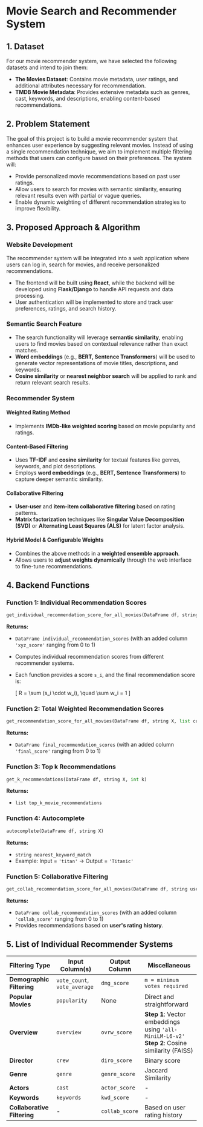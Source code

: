 # Movie Search and Recommender System

## 1. Dataset
For our movie recommender system, we have selected the following datasets and intend to join them:

- **The Movies Dataset**: Contains movie metadata, user ratings, and additional attributes necessary for recommendation.
- **TMDB Movie Metadata**: Provides extensive metadata such as genres, cast, keywords, and descriptions, enabling content-based recommendations.

## 2. Problem Statement
The goal of this project is to build a movie recommender system that enhances user experience by suggesting relevant movies. Instead of using a single recommendation technique, we aim to implement multiple filtering methods that users can configure based on their preferences. The system will:

- Provide personalized movie recommendations based on past user ratings.
- Allow users to search for movies with semantic similarity, ensuring relevant results even with partial or vague queries.
- Enable dynamic weighting of different recommendation strategies to improve flexibility.

## 3. Proposed Approach & Algorithm

### Website Development
The recommender system will be integrated into a web application where users can log in, search for movies, and receive personalized recommendations.

- The frontend will be built using **React**, while the backend will be developed using **Flask/Django** to handle API requests and data processing.
- User authentication will be implemented to store and track user preferences, ratings, and search history.

### Semantic Search Feature
- The search functionality will leverage **semantic similarity**, enabling users to find movies based on contextual relevance rather than exact matches.
- **Word embeddings** (e.g., **BERT, Sentence Transformers**) will be used to generate vector representations of movie titles, descriptions, and keywords.
- **Cosine similarity** or **nearest neighbor search** will be applied to rank and return relevant search results.

### Recommender System

#### Weighted Rating Method
- Implements **IMDb-like weighted scoring** based on movie popularity and ratings.

#### Content-Based Filtering
- Uses **TF-IDF** and **cosine similarity** for textual features like genres, keywords, and plot descriptions.
- Employs **word embeddings** (e.g., **BERT, Sentence Transformers**) to capture deeper semantic similarity.

#### Collaborative Filtering
- **User-user** and **item-item collaborative filtering** based on rating patterns.
- **Matrix factorization** techniques like **Singular Value Decomposition (SVD)** or **Alternating Least Squares (ALS)** for latent factor analysis.

#### Hybrid Model & Configurable Weights
- Combines the above methods in a **weighted ensemble approach**.
- Allows users to **adjust weights dynamically** through the web interface to fine-tune recommendations.

## 4. Backend Functions

### Function 1: Individual Recommendation Scores
```python
get_individual_recommendation_score_for_all_movies(DataFrame df, string X)
```
**Returns:**
- `DataFrame individual_recommendation_scores` (with an added column `'xyz_score'` ranging from 0 to 1)
- Computes individual recommendation scores from different recommender systems.
- Each function provides a score `s_i`, and the final recommendation score is:
  
  \[ R = \sum (s_i \cdot w_i), \quad \sum w_i = 1 \]

### Function 2: Total Weighted Recommendation Scores
```python
get_recommendation_score_for_all_movies(DataFrame df, string X, list custom_weights)
```
**Returns:**
- `DataFrame final_recommendation_scores` (with an added column `'final_score'` ranging from 0 to 1)

### Function 3: Top k Recommendations
```python
get_k_recommendations(DataFrame df, string X, int k)
```
**Returns:**
- `list top_k_movie_recommendations`

### Function 4: Autocomplete
```python
autocomplete(DataFrame df, string X)
```
**Returns:**
- `string nearest_keyword_match`
- Example: Input = `'titan'` → Output = `'Titanic'`

### Function 5: Collaborative Filtering
```python
get_collab_recommendation_score_for_all_movies(DataFrame df, string user_id)
```
**Returns:**
- `DataFrame collab_recommendation_scores` (with an added column `'collab_score'` ranging from 0 to 1)
- Provides recommendations based on **user's rating history**.

## 5. List of Individual Recommender Systems

| Filtering Type         | Input Column(s)        | Output Column  | Miscellaneous |
|------------------------|------------------------|----------------|---------------|
| **Demographic Filtering** | `vote_count`, `vote_average` | `dmg_score` | `m = minimum votes required` |
| **Popular Movies**     | `popularity`          | None           | Direct and straightforward |
| **Overview**          | `overview`            | `ovrw_score`   | **Step 1**: Vector embeddings using `'all-MiniLM-L6-v2'` <br> **Step 2**: Cosine similarity (FAISS) |
| **Director**          | `crew`                | `diro_score`   | Binary score |
| **Genre**            | `genre`               | `genre_score`  | Jaccard Similarity |
| **Actors**           | `cast`                | `actor_score`  | - |
| **Keywords**         | `keywords`            | `kwd_score`    | - |
| **Collaborative Filtering** | - | `collab_score` | Based on user rating history |
